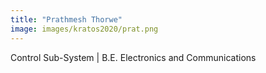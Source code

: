 ```yaml
---
title: "Prathmesh Thorwe"
image: images/kratos2020/prat.png
---
```

Control Sub-System |
B.E. Electronics and Communications

